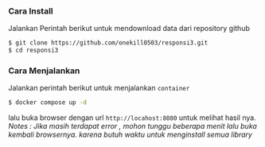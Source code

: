 ### Cara Install
Jalankan Perintah berikut untuk mendownload data dari repository github

```sh
$ git clone https://github.com/onekill0503/responsi3.git
$ cd responsi3
```

### Cara Menjalankan
Jalankan perintah berikut untuk menjalankan `container `

```sh
$ docker compose up -d
```
lalu buka browser dengan url `http://locahost:8080` untuk melihat hasil nya.
<br>
*Notes : Jika masih terdapat error , mohon tunggu beberapa menit lalu buka kembali browsernya. karena butuh waktu untuk menginstall semua library*
